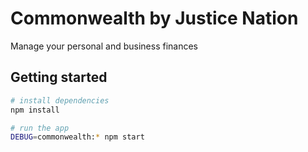# Commonwealth by Justice Nation

Manage your personal and business finances

## Getting started

```sh
# install dependencies
npm install

# run the app
DEBUG=commonwealth:* npm start
```
